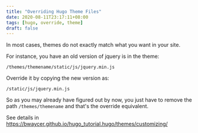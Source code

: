 ```yaml
---
title: "Overriding Hugo Theme Files"
date: 2020-08-11T23:17:11+08:00
tags: [hugo, override, theme]
draft: false
---
```


In most cases, themes do not exactly match what you want in your site.


For instance, you have an old version of jquery is in the theme:
```
/themes/themename/static/js/jquery.min.js
```

Override it by copying the new version as:
```
/static/js/jquery.min.js
```

So as you may already have figured out by now, you just have to remove the path `/themes/themename` and that's the override equivalent.

See details in https://bwaycer.github.io/hugo_tutorial.hugo/themes/customizing/

